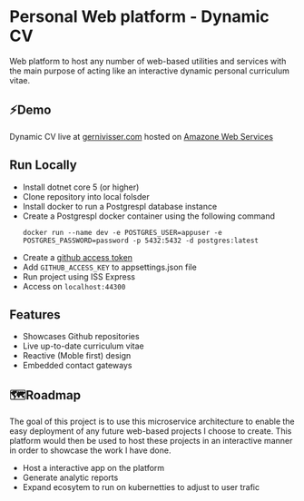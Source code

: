 
# Personal Web platform - Dynamic CV

Web platform to host any number of web-based utilities and services with the main purpose
 of acting like an interactive dynamic personal curriculum vitae.


## ⚡Demo

Dynamic CV live at [gernivisser.com](http://gernivisser.com) hosted on [Amazone Web Services](https://aws.amazon.com)

  
## Run Locally

- Install dotnet core 5 (or higher)
- Clone repository into local folsder
- Install docker to run a Postgrespl database instance
- Create a Postgrespl docker container using the following command 
    ```
    docker run --name dev -e POSTGRES_USER=appuser -e POSTGRES_PASSWORD=password -p 5432:5432 -d postgres:latest
    ```
- Create a [github access token](https://github.com/settings/tokens)
- Add `GITHUB_ACCESS_KEY` to appsettings.json file
- Run project using ISS Express 
- Access on `localhost:44300`


    
## Features

- Showcases Github repositories
- Live up-to-date curriculum vitae
- Reactive (Moble first) design
- Embedded contact gateways

  
## 🗺️Roadmap

The goal of this project is to use this microservice architecture 
to enable the easy deployment of any future web-based projects I 
choose to create. This platform would then be used to host these 
projects in an interactive manner in order to showcase the work I 
have done.

- Host a interactive app on the platform 
- Generate analytic reports
- Expand ecosytem to run on kubernetties to adjust to user trafic 

  

